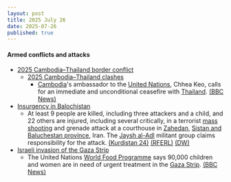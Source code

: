 ```yaml
---
layout: post
title: 2025 July 26
date: 2025-07-26
published: true
---
```



#### Armed conflicts and attacks

* [2025 Cambodia–Thailand border conflict](https://en.wikipedia.org/wiki/2025_Cambodia%E2%80%93Thailand_border_conflict "2025 Cambodia–Thailand border conflict")
  * [2025 Cambodia–Thailand clashes](https://en.wikipedia.org/wiki/2025_Cambodia%E2%80%93Thailand_clashes "2025 Cambodia–Thailand clashes")
    * [Cambodia](https://en.wikipedia.org/wiki/Cambodia "Cambodia")'s ambassador to the [United Nations](https://en.wikipedia.org/wiki/United_Nations "United Nations"), Chhea Keo, calls for an immediate and unconditional ceasefire with [Thailand](https://en.wikipedia.org/wiki/Thailand "Thailand"). [(BBC News)](https://www.bbc.com/news/articles/cy9x99n79v8o)
* [Insurgency in Balochistan](https://en.wikipedia.org/wiki/Insurgency_in_Balochistan "Insurgency in Balochistan")
  * At least 9 people are killed, including three attackers and a child, and 22 others are injured, including several critically, in a terrorist [mass shooting](https://en.wikipedia.org/wiki/Mass_shooting "Mass shooting") and grenade attack at a courthouse in [Zahedan](https://en.wikipedia.org/wiki/Zahedan "Zahedan"), [Sistan and Baluchestan province](https://en.wikipedia.org/wiki/Sistan_and_Baluchestan_province "Sistan and Baluchestan province"), Iran. The [Jaysh al-Adl](https://en.wikipedia.org/wiki/Jaysh_al-Adl "Jaysh al-Adl") militant group claims responsibility for the attack. [(Kurdistan 24)](https://www.kurdistan24.net/en/story/853987/attack-on-iran-courthouse-in-zahedan-leaves-multiple-dead) [(RFERL)](https://www.rferl.org/a/iran-jaish-attack-courthouse-militants/33484498.html) [(DW)](https://www.dw.com/en/iran-at-least-9-killed-in-attack-on-courthouse/a-73421304)
* [Israeli invasion of the Gaza Strip](https://en.wikipedia.org/wiki/Israeli_invasion_of_the_Gaza_Strip "Israeli invasion of the Gaza Strip")
  * The United Nations [World Food Programme](https://en.wikipedia.org/wiki/World_Food_Programme "World Food Programme") says 90,000 children and women are in need of urgent treatment in the [Gaza Strip](https://en.wikipedia.org/wiki/Gaza_Strip "Gaza Strip"). [(BBC News)](https://www.bbc.com/news/live/cx2l2wk3zx0t)
